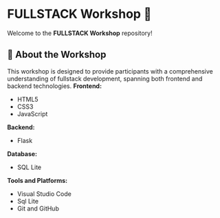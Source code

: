# FULLSTACK Workshop 🚀
Welcome to the **FULLSTACK Workshop** repository! 
## 📖 About the Workshop
This workshop is designed to provide participants with a comprehensive understanding of fullstack development, spanning both frontend and backend technologies.
**Frontend:**
- HTML5
- CSS3
- JavaScript

**Backend:**
- Flask

**Database:**
- SQL Lite

**Tools and Platforms:**
- Visual Studio Code
- Sql Lite
- Git and GitHub
